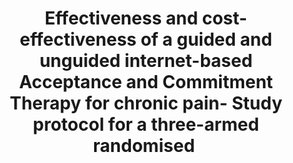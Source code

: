 --- 
abstract: '' 
authors: 
 - J Lin
 -  M Lüking
 -  admin
 -  M Buhrman
 -  G Andersson
 -  H Baumeister
doi: '' 
featured: false 
publication: '*Internet Interventions*, 70' 
publication_short: '' 
publishDate: '2015-01-01' 
title: 'Effectiveness and cost-effectiveness of a guided and unguided internet-based Acceptance and Commitment Therapy for chronic pain- Study protocol for a three-armed randomised ' 
url_code: '' 
url_dataset: '' 
url_pdf: '' 
url_poster: '' 
url_project: '' 
url_slides: '' 
url_source: '' 
url_video: '' 
---